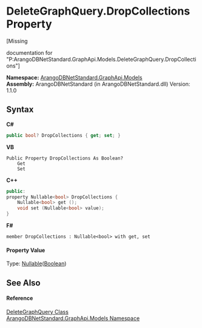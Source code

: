 # DeleteGraphQuery.DropCollections Property 
 

\[Missing <summary> documentation for "P:ArangoDBNetStandard.GraphApi.Models.DeleteGraphQuery.DropCollections"\]

**Namespace:**&nbsp;<a href="6fb2338d-d8f7-f9c1-2056-1702fe9bf954">ArangoDBNetStandard.GraphApi.Models</a><br />**Assembly:**&nbsp;ArangoDBNetStandard (in ArangoDBNetStandard.dll) Version: 1.1.0

## Syntax

**C#**<br />
``` C#
public bool? DropCollections { get; set; }
```

**VB**<br />
``` VB
Public Property DropCollections As Boolean?
	Get
	Set
```

**C++**<br />
``` C++
public:
property Nullable<bool> DropCollections {
	Nullable<bool> get ();
	void set (Nullable<bool> value);
}
```

**F#**<br />
``` F#
member DropCollections : Nullable<bool> with get, set

```


#### Property Value
Type: <a href="https://docs.microsoft.com/dotnet/api/system.nullable-1" target="_blank" rel="noopener noreferrer">Nullable</a>(<a href="https://docs.microsoft.com/dotnet/api/system.boolean" target="_blank" rel="noopener noreferrer">Boolean</a>)

## See Also


#### Reference
<a href="0cc8a0f1-7816-fbfd-e108-4c550611abec">DeleteGraphQuery Class</a><br /><a href="6fb2338d-d8f7-f9c1-2056-1702fe9bf954">ArangoDBNetStandard.GraphApi.Models Namespace</a><br />